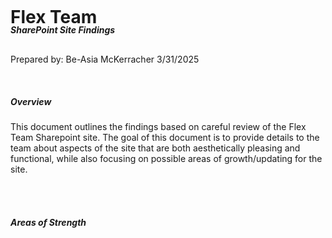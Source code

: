 <h1 style="margin: 0; line-height: 1;">Flex Team</h1> 
<h5 style="margin: 0; line-height: 1;">SharePoint Site 
Findings</h5> 

<br>
<p style="font-size: 14px;">Prepared by: Be-Asia McKerracher 3/31/2025</p>    

<br>

##### Overview

<p style="font-size: 14px">
This document outlines the findings based on careful review of the Flex Team Sharepoint site.  The goal of this document is to provide details to the team about aspects of the site that are both aesthetically pleasing and functional, while also focusing on possible areas of growth/updating for the site.  
</p>

<br>
<br>

##### Areas of Strength

